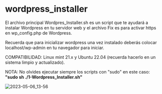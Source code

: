 # wordpress_installer

El archivo principal Wordpres_Installer.sh es un script que te ayudará a instalar Wordpress en tu servidor web
y el archivo Fix es para activar https en wp_config.php de Wordpress.

Recuerda que para inicializar wordpress una vez instalado deberás colocar localhost/wp-admin en tu navegador para iniciar.

COMPATIBILIDAD: Linux mint 21.x y Ubuntu 22.04 (recuerda hacerlo en un sistema limpio y actualizado).

NOTA: No olvides ejecutar siempre los scripts con "sudo" en este caso: **"sudo sh ./1-Wordpress_Installer.sh"**

![2023-05-06_13-56](https://user-images.githubusercontent.com/44514442/236637214-d294b5c2-a2d5-4d76-9b38-8ecd1773c610.png)
